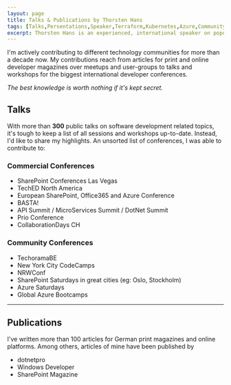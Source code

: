```yaml
---
layout: page
title: Talks & Publications by Thorsten Hans
tags: [Talks,Persentations,Speaker,Terraform,Kubernetes,Azure,Community]
excerpt: Thorsten Hans is an experienced, international speaker on popular technology topics like Azure, Kubernetes and Terraform
---
```


I'm actively contributing to different technology communities for more than a decade now. My contributions reach from articles for print and online developer magazines over meetups and user-groups to talks and workshops for the biggest international developer conferences.

*The best knowledge is worth nothing if it's kept secret.*

## Talks

With more than **300** public talks on software development related topics, it's tough to keep a list of all sessions and workshops up-to-date. Instead, I'd like to share my highlights. An unsorted list of conferences, I was able to contribute to:

### Commercial Conferences


 * SharePoint Conferences Las Vegas
 * TechED North America
 * European SharePoint, Office365 and Azure Conference
 * BASTA!
 * API Summit / MicroServices Summit / DotNet Summit
 * Prio Conference
 * CollaborationDays CH
 
### Community Conferences

 * TechoramaBE
 * New York City CodeCamps
 * NRWConf
 * SharePoint Saturdays in great cities (eg: Oslo, Stockholm)
 * Azure Saturdays
 * Global Azure Bootcamps

---
## Publications

I've written more than 100 articles for German print magazines and online platforms. Among others, articles of mine have been published by

 * dotnetpro
 * Windows Developer
 * SharePoint Magazine
